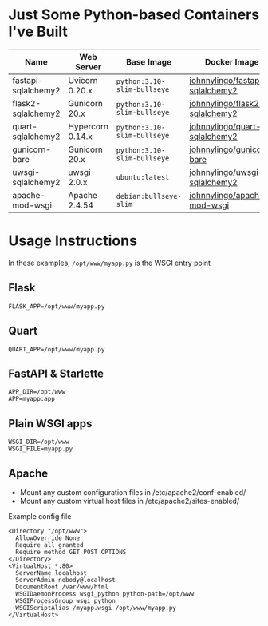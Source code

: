 # Just Some Python-based Containers I've Built

| Name                | Web Server       | Base Image                  | Docker Image                                                                                |
|---------------------|------------------|-----------------------------|---------------------------------------------------------------------------------------------|
| fastapi-sqlalchemy2 | Uvicorn 0.20.x   | `python:3.10-slim-bullseye` | [johnnylingo/fastapi-sqlalchemy2](https://hub.docker.com/r/johnnylingo/fastapi-sqlalchemy2) |
| flask2-sqlalchemy2  | Gunicorn 20.x    | `python:3.10-slim-bullseye` | [johnnylingo/flask2-sqlalchemy2](https://hub.docker.com/r/johnnylingo/flask2-sqlalchemy2)   |
| quart-sqlalchemy2   | Hypercorn 0.14.x | `python:3.10-slim-bullseye` | [johnnylingo/quart-sqlalchemy2](https://hub.docker.com/r/johnnylingo/quart-sqlalchemy2)     |
| gunicorn-bare       | Gunicorn 20.x    | `python:3.10-slim-bullseye` | [johnnylingo/gunicorn-bare](https://hub.docker.com/r/johnnylingo/gunicorn-bare)             |
| uwsgi-sqlalchemy2   | uwsgi 2.0.x      | `ubuntu:latest`             | [johnnylingo/uwsgi-sqlalchemy2](https://hub.docker.com/r/johnnylingo/uwsgi-sqlalchemy2)     |
| apache-mod-wsgi     | Apache 2.4.54    | `debian:bullseye-slim`      | [johnnylingo/apache-mod-wsgi](https://hub.docker.com/r/johnnylingo/apache-mod-wsgi)         |

# Usage Instructions

In these examples, `/opt/www/myapp.py` is the WSGI entry point

## Flask

```
FLASK_APP=/opt/www/myapp.py
```

## Quart

```
QUART_APP=/opt/www/myapp.py
```

## FastAPI & Starlette

```
APP_DIR=/opt/www
APP=myapp:app
```

## Plain WSGI apps

```
WSGI_DIR=/opt/www
WSGI_FILE=myapp.py
```

## Apache

- Mount any custom configuration files in /etc/apache2/conf-enabled/
- Mount any custom virtual host files in /etc/apache2/sites-enabled/

Example config file

```
<Directory "/opt/www">
  AllowOverride None
  Require all granted
  Require method GET POST OPTIONS
</Directory>
<VirtualHost *:80>
  ServerName localhost
  ServerAdmin nobody@localhost
  DocumentRoot /var/www/html
  WSGIDaemonProcess wsgi_python python-path=/opt/www
  WSGIProcessGroup wsgi_python
  WSGIScriptAlias /myapp.wsgi /opt/www/myapp.py
</VirtualHost>
```
